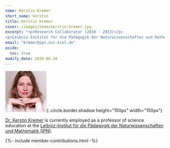 ```yaml
---
name: Kerstin Kremer
short_name: kerstin
title: Kerstin Kremer
cover: /images/team/kerstin-kremer.jpg
excerpt: "<p>Research Collaborator (2010 - 2013)</p>
<p>Leibniz-Institut für die Pädagogik der Naturwissenschaften und Mathematik (IPN)</p>"
email: "kremer@ipn.uni-kiel.de"
aside:
  toc: true 
modify_date: 2020-06-20    
---
```

![image](/images/team/kerstin-kremer.jpg){:.circle.border.shadow height="150px" width="150px"} 

[Dr. Kerstin Kremer](https://www.kls.uni-kiel.de/en/members/prof.-dr.-rer.-nat.-kerstin-kremer) is currently employed as a professor of science education at the [Leibniz-Institut für die Pädagogik der Naturwissenschaften und Mathematik (IPN)](https://www.kls.uni-kiel.de).

{%- include member-contributions.html -%}